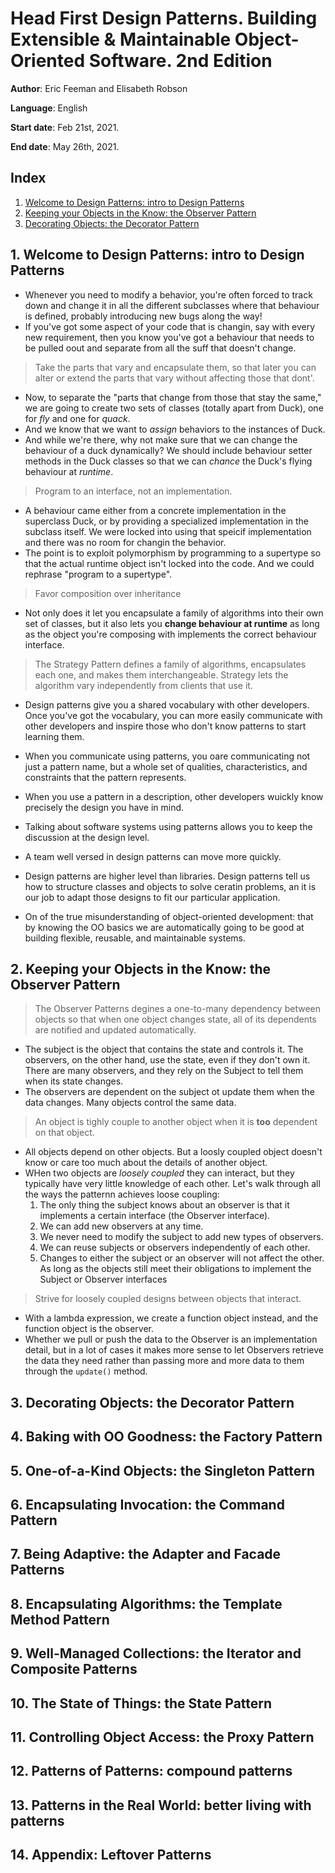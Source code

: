 # Head First Design Patterns. Building Extensible & Maintainable Object-Oriented Software. 2nd Edition

**Author**: Eric Feeman and Elisabeth Robson

**Language**: English

**Start date**: Feb 21st, 2021.

**End date**: May 26th, 2021.

## Index

1. [Welcome to Design Patterns: intro to Design Patterns](#1-welcome-to-design-patterns-intro-to-design-patterns)
2. [Keeping your Objects in the Know: the Observer Pattern](#2-keeping-your-objects-in-the-know-the-observer-pattern)
3. [Decorating Objects: the Decorator Pattern](#3-decorating-objects-the-decorator-pattern)

## 1. Welcome to Design Patterns: intro to Design Patterns

* Whenever you need to modify a behavior, you're often forced to track down and change it in all the different subclasses where that behaviour is defined, probably introducing new bugs along the way!
* If you've got some aspect of your code that is changin, say with every new requirement, then you know you've got a behaviour that needs to be pulled oout and separate from all the suff that doesn't change.
> Take the parts that vary and encapsulate them, so that later you can alter or extend the parts that vary without affecting those that dont'.
* Now, to separate the "parts that change from those that stay the same," we are going to create two sets of classes (totally apart from Duck), one for _fly_ and one for _quack_.
* And we know that we want to _assign_ behaviors to the instances of Duck.
* And while we're there, why not make sure that we can change the behaviour of a duck dynamically? We should include behaviour setter methods in the Duck classes so that we can _chance_ the Duck's flying behaviour at _runtime_.
> Program to an interface, not an implementation.
* A behaviour came either from a concrete implementation in the superclass Duck, or by providing a specialized implementation in the subclass itself. We were locked into using that speicif implementation and there was no room for changin the behavior.
* The point is to exploit polymorphism by programming to a supertype so that the actual runtime object isn't locked into the code. And we could rephrase "program to a supertype".
> Favor composition over inheritance
* Not only does it let you encapsulate a family of algorithms into their own set of classes, but it also lets you **change behaviour at runtime** as long as the object you're composing with implements the correct behaviour interface.

> The Strategy Pattern defines a family of algorithms, encapsulates each one, and makes them interchangeable. Strategy lets the algorithm vary independently from clients that use it.

* Design patterns give you a shared vocabulary with other developers. Once you've got the vocabulary, you can more easily communicate with other developers and inspire those who don't know patterns to start learning them.

* When you communicate using patterns, you oare communicating not just a pattern name, but a whole set of qualities, characteristics, and constraints that the pattern represents.

* When you use a pattern in a description, other developers wuickly know precisely the design you have in mind.

* Talking about software systems using patterns allows you to keep the discussion at the design level.
* A team well versed in design patterns can move more quickly.
* Design patterns are higher level than libraries. Design patterns tell us how to structure classes and objects to solve ceratin problems, an it is our job to adapt those designs to fit our particular application.
* On of the true misunderstanding of object-oriented development: that by knowing the OO basics we are automatically going to be good at building flexible, reusable, and maintainable systems.

## 2. Keeping your Objects in the Know: the Observer Pattern

> The Observer Patterns degines a one-to-many dependency between objects so that when one object changes state, all of its dependents are notified and updated automatically.
* The subject is the object that contains the state and controls it. The observers, on the other hand, use the state, even if they don't own it. There are many observers, and they rely on the Subject to tell them when its state changes.
* The observers are dependent on the subject ot update them when the data changes. Many objects control the same data.
> An object is tighly couple to another object when it is **too** dependent on that object.
* All objects depend on other objects. But a loosly coupled object doesn't know or care too much about the details of another object.
* WHen two objects are _loosely coupled_ they can interact, but they typically have very little knowledge of each other. Let's walk through all the ways the patternn achieves loose coupling:
    1. The only thing the subject knows about an observer is that it implements a certain interface (the Observer interface).
    2. We can add new observers at any time.
    3. We never need to modify the subject to add new types of observers.
    4. We can reuse subjects or observers independently of each other.
    5. Changes to either the subject or an observer will not affect the other. As long as the objects still meet their obligations to implement the Subject or Observer interfaces
> Strive for loosely coupled designs between objects that interact.
* With a lambda expression, we create a function object instead, and the function object is the observer.
* Whether we pull or push the data to the Observer is an implementation detail, but in a lot of cases it makes more sense to let Observers retrieve the data they need rather than passing more and more data to them through the `update()` method.


## 3. Decorating Objects: the Decorator Pattern
## 4. Baking with OO Goodness: the Factory Pattern
## 5. One-of-a-Kind Objects: the Singleton Pattern
## 6. Encapsulating Invocation: the Command Pattern
## 7. Being Adaptive: the Adapter and Facade Patterns
## 8. Encapsulating Algorithms: the Template Method Pattern
## 9. Well-Managed Collections: the Iterator and Composite Patterns
## 10. The State of Things: the State Pattern
## 11. Controlling Object Access: the Proxy Pattern
## 12. Patterns of Patterns: compound patterns
## 13. Patterns in the Real World: better living with patterns
## 14. Appendix: Leftover Patterns
